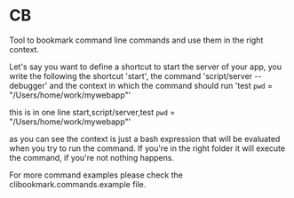 CB
==

Tool to bookmark command line commands and use them in the right context.

Let's say you want to define a shortcut to start the server of your app, you write the following
the shortcut 'start', the command 'script/server --debugger' and the context in which the command should run 'test `pwd` = "/Users/home/work/mywebapp"'

this is in one line
start,script/server,test `pwd` = "/Users/home/work/mywebapp"'

as you can see the context is just a bash expression that will be evaluated when you try to run the command.
If you're in the right folder it will execute the command, if you're not nothing happens.

For more command examples please check the clibookmark.commands.example file.
